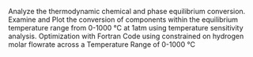 Analyze the thermodynamic chemical and phase equilibrium conversion.
Examine and Plot the conversion of components within the equilibrium temperature range from 0-1000 °C at 1atm using temperature sensitivity analysis.
Optimization with Fortran Code using constrained on hydrogen molar flowrate across a Temperature Range of 0-1000 °C
